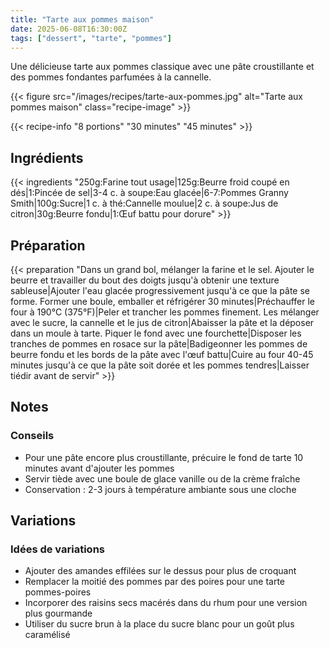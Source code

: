 ```yaml
---
title: "Tarte aux pommes maison"
date: 2025-06-08T16:30:00Z
tags: ["dessert", "tarte", "pommes"]
---
```


Une délicieuse tarte aux pommes classique avec une pâte croustillante et des pommes fondantes parfumées à la cannelle.

{{< figure src="/images/recipes/tarte-aux-pommes.jpg" alt="Tarte aux pommes maison" class="recipe-image" >}}

{{< recipe-info "8 portions" "30 minutes" "45 minutes" >}}

## Ingrédients

{{< ingredients "250g:Farine tout usage|125g:Beurre froid coupé en dés|1:Pincée de sel|3-4 c. à soupe:Eau glacée|6-7:Pommes Granny Smith|100g:Sucre|1 c. à thé:Cannelle moulue|2 c. à soupe:Jus de citron|30g:Beurre fondu|1:Œuf battu pour dorure" >}}

## Préparation

{{< preparation "Dans un grand bol, mélanger la farine et le sel. Ajouter le beurre et travailler du bout des doigts jusqu'à obtenir une texture sableuse|Ajouter l'eau glacée progressivement jusqu'à ce que la pâte se forme. Former une boule, emballer et réfrigérer 30 minutes|Préchauffer le four à 190°C (375°F)|Peler et trancher les pommes finement. Les mélanger avec le sucre, la cannelle et le jus de citron|Abaisser la pâte et la déposer dans un moule à tarte. Piquer le fond avec une fourchette|Disposer les tranches de pommes en rosace sur la pâte|Badigeonner les pommes de beurre fondu et les bords de la pâte avec l'œuf battu|Cuire au four 40-45 minutes jusqu'à ce que la pâte soit dorée et les pommes tendres|Laisser tiédir avant de servir" >}}

## Notes

<div class="recipe-notes">
<h3>Conseils</h3>
<ul>
<li>Pour une pâte encore plus croustillante, précuire le fond de tarte 10 minutes avant d'ajouter les pommes</li>
<li>Servir tiède avec une boule de glace vanille ou de la crème fraîche</li>
<li>Conservation : 2-3 jours à température ambiante sous une cloche</li>
</ul>
</div>

## Variations

<div class="recipe-variations">
<h3>Idées de variations</h3>
<ul>
<li>Ajouter des amandes effilées sur le dessus pour plus de croquant</li>
<li>Remplacer la moitié des pommes par des poires pour une tarte pommes-poires</li>
<li>Incorporer des raisins secs macérés dans du rhum pour une version plus gourmande</li>
<li>Utiliser du sucre brun à la place du sucre blanc pour un goût plus caramélisé</li>
</ul>
</div>